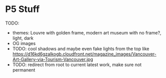 # P5 Stuff

TODO:

- themes: Louvre with golden frame, modern art museum with no frame?, light, dark
- OG images
- TODO: cool shadows and maybe even fake lights from the top like https://d16kd6gzalkogb.cloudfront.net/magazine_images/Vancouver-Art-Gallery-via-Tourism-Vancouver.jpg
- TODO: redirect from root to current latest work, make sure not permanent
